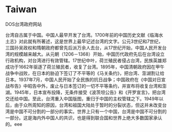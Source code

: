 # Taiwan
DOS台湾政府网站

台湾自古属于中国。中国人最早开发了台湾。1700年前的中国历史文献《临海水土志》对此就有所著述，这是世界上最早记述台湾的文字。公元3世纪和7世纪，三国孙吴政权和隋朝政府都曾先后派万余人去台，从17世纪开始，中国人民开发台湾的规模越来越大。从元朝（1206－1368）开始，中国历代政府先后在台湾设立行政机构，对台湾进行有效管辖。17世纪中叶，荷兰殖民者侵占台湾，民族英雄郑成功于1662年驱逐了荷兰殖民者，收复了台湾。1895年，中国清朝政府因在甲午战争中战败，在日本的胁迫下签订了不平等的《马关条约》，把台湾、澎湖割让给日本。1937年7月，中国人民开始了全民族的抗日战争；中国政府在《中国对日宣战布告》中昭告中外，废止与日本签订的一切不平等条约，并宣布将收复台湾和澎湖。1945年，日本宣布投降，无条件接受《波茨坦公告》和《开罗宣言》，把台湾交还给中国。至此，台湾重入中国版图，重归于中国的主权管辖之下。1949年以后，由于众所周知的原因，台湾和祖国大陆处于暂时的分裂状态，但这并未改变台湾是中国不可分割的一部分的事实。世界上只有一个中国，台湾是中国不可分割的一部分。这是海内外中国人的共识，也是得到联合国和世界上绝大多数国家承认的。eee
